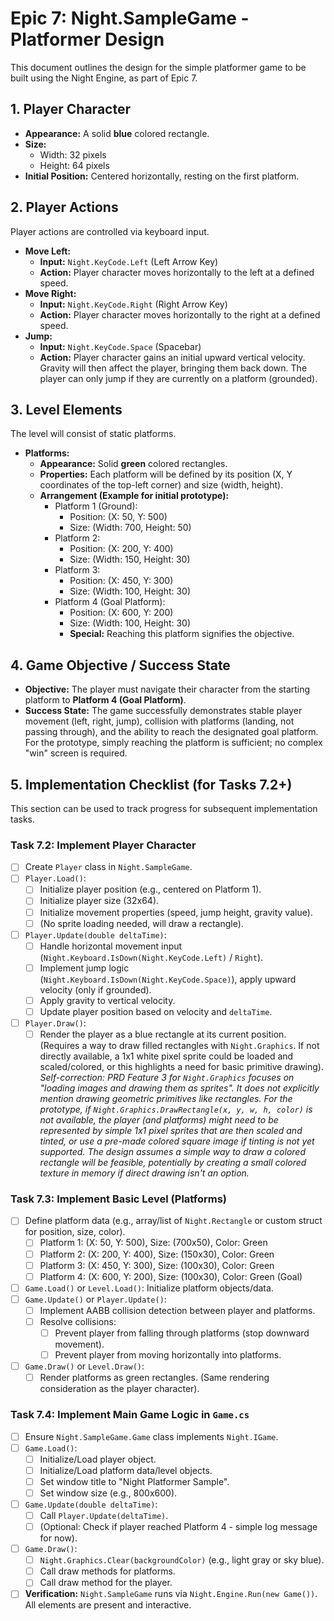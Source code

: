 # Epic 7: Night.SampleGame - Platformer Design

This document outlines the design for the simple platformer game to be built using the Night Engine, as part of Epic 7.

## 1. Player Character

- **Appearance:** A solid **blue** colored rectangle.
- **Size:**
  - Width: 32 pixels
  - Height: 64 pixels
- **Initial Position:** Centered horizontally, resting on the first platform.

## 2. Player Actions

Player actions are controlled via keyboard input.

- **Move Left:**
  - **Input:** `Night.KeyCode.Left` (Left Arrow Key)
  - **Action:** Player character moves horizontally to the left at a defined speed.
- **Move Right:**
  - **Input:** `Night.KeyCode.Right` (Right Arrow Key)
  - **Action:** Player character moves horizontally to the right at a defined speed.
- **Jump:**
  - **Input:** `Night.KeyCode.Space` (Spacebar)
  - **Action:** Player character gains an initial upward vertical velocity. Gravity will then affect the player, bringing them back down. The player can only jump if they are currently on a platform (grounded).

## 3. Level Elements

The level will consist of static platforms.

- **Platforms:**
  - **Appearance:** Solid **green** colored rectangles.
  - **Properties:** Each platform will be defined by its position (X, Y coordinates of the top-left corner) and size (width, height).
  - **Arrangement (Example for initial prototype):**
    - Platform 1 (Ground):
      - Position: (X: 50, Y: 500)
      - Size: (Width: 700, Height: 50)
    - Platform 2:
      - Position: (X: 200, Y: 400)
      - Size: (Width: 150, Height: 30)
    - Platform 3:
      - Position: (X: 450, Y: 300)
      - Size: (Width: 100, Height: 30)
    - Platform 4 (Goal Platform):
      - Position: (X: 600, Y: 200)
      - Size: (Width: 100, Height: 30)
      - **Special:** Reaching this platform signifies the objective.

## 4. Game Objective / Success State

- **Objective:** The player must navigate their character from the starting platform to **Platform 4 (Goal Platform)**.
- **Success State:** The game successfully demonstrates stable player movement (left, right, jump), collision with platforms (landing, not passing through), and the ability to reach the designated goal platform. For the prototype, simply reaching the platform is sufficient; no complex "win" screen is required.

## 5. Implementation Checklist (for Tasks 7.2+)

This section can be used to track progress for subsequent implementation tasks.

### Task 7.2: Implement Player Character

- [ ] Create `Player` class in `Night.SampleGame`.
- [ ] `Player.Load()`:
  - [ ] Initialize player position (e.g., centered on Platform 1).
  - [ ] Initialize player size (32x64).
  - [ ] Initialize movement properties (speed, jump height, gravity value).
  - [ ] (No sprite loading needed, will draw a rectangle).
- [ ] `Player.Update(double deltaTime)`:
  - [ ] Handle horizontal movement input (`Night.Keyboard.IsDown(Night.KeyCode.Left)` / `Right`).
  - [ ] Implement jump logic (`Night.Keyboard.IsDown(Night.KeyCode.Space)`), apply upward velocity (only if grounded).
  - [ ] Apply gravity to vertical velocity.
  - [ ] Update player position based on velocity and `deltaTime`.
- [ ] `Player.Draw()`:
  - [ ] Render the player as a blue rectangle at its current position. (Requires a way to draw filled rectangles with `Night.Graphics`. If not directly available, a 1x1 white pixel sprite could be loaded and scaled/colored, or this highlights a need for basic primitive drawing).
        *Self-correction: PRD Feature 3 for `Night.Graphics` focuses on "loading images and drawing them as sprites". It does not explicitly mention drawing geometric primitives like rectangles. For the prototype, if `Night.Graphics.DrawRectangle(x, y, w, h, color)` is not available, the player (and platforms) might need to be represented by simple 1x1 pixel sprites that are then scaled and tinted, or use a pre-made colored square image if tinting is not yet supported. The design assumes a simple way to draw a colored rectangle will be feasible, potentially by creating a small colored texture in memory if direct drawing isn't an option.*

### Task 7.3: Implement Basic Level (Platforms)

- [ ] Define platform data (e.g., array/list of `Night.Rectangle` or custom struct for position, size, color).
  - [ ] Platform 1: (X: 50, Y: 500), Size: (700x50), Color: Green
  - [ ] Platform 2: (X: 200, Y: 400), Size: (150x30), Color: Green
  - [ ] Platform 3: (X: 450, Y: 300), Size: (100x30), Color: Green
  - [ ] Platform 4: (X: 600, Y: 200), Size: (100x30), Color: Green (Goal)
- [ ] `Game.Load()` or `Level.Load()`: Initialize platform objects/data.
- [ ] `Game.Update()` or `Player.Update()`:
  - [ ] Implement AABB collision detection between player and platforms.
  - [ ] Resolve collisions:
    - [ ] Prevent player from falling through platforms (stop downward movement).
    - [ ] Prevent player from moving horizontally into platforms.
- [ ] `Game.Draw()` or `Level.Draw()`:
  - [ ] Render platforms as green rectangles. (Same rendering consideration as the player character).

### Task 7.4: Implement Main Game Logic in `Game.cs`

- [ ] Ensure `Night.SampleGame.Game` class implements `Night.IGame`.
- [ ] `Game.Load()`:
  - [ ] Initialize/Load player object.
  - [ ] Initialize/Load platform data/level objects.
  - [ ] Set window title to "Night Platformer Sample".
  - [ ] Set window size (e.g., 800x600).
- [ ] `Game.Update(double deltaTime)`:
  - [ ] Call `Player.Update(deltaTime)`.
  - [ ] (Optional: Check if player reached Platform 4 - simple log message for now).
- [ ] `Game.Draw()`:
  - [ ] `Night.Graphics.Clear(backgroundColor)` (e.g., light gray or sky blue).
  - [ ] Call draw methods for platforms.
  - [ ] Call draw method for the player.
- [ ] **Verification:** `Night.SampleGame` runs via `Night.Engine.Run(new Game())`. All elements are present and interactive.
